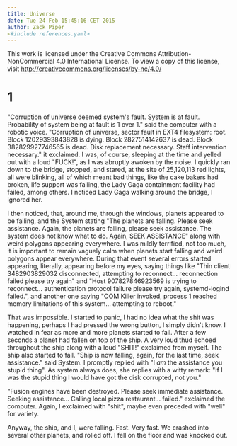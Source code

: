```yaml
---
title: Universe
date: Tue 24 Feb 15:45:16 CET 2015
author: Zack Piper
<#include references.yaml>
---
```


This work is licensed under the Creative Commons Attribution-NonCommercial 4.0
International License. To view a copy of this license, visit
http://creativecommons.org/licenses/by-nc/4.0/

# 1

"Corruption of universe deemed system's fault. System is at fault. Probability
of system being at fault is 1 over 1." said the computer with a robotic
voice. "Corruption of universe, sector fault in EXT4 filesystem: root. Block
12029393843828 is dying. Block 2827514142637 is dead. Block 382829927746565 is
dead. Disk replacement necessary. Staff intervention necessary." it exclaimed. I
was, of course, sleeping at the time and yelled out with a loud "FUCK!", as I
was abruptly awoken by the noise. I quickly ran down to the bridge, stopped, and
stared, at the site of 25,120,113 red lights, all were blinking, all of which
meant bad things, like the cake bakers had broken, life support was failing, the
Lady Gaga containment facility had failed, among others. I noticed Lady Gaga
walking around the bridge, I ignored her.

I then noticed, that, around me, through the windows, planets appeared to be
falling, and the System stating "The planets are falling. Please seek
assistance. Again, the planets are falling, please seek assistance. The system
does not know what to do. Again, SEEK ASSISTANCE" along with weird polygons
appearing everywhere. I was mildly terrified, not too much, it is important to
remain vaguely calm when planets start falling and weird polygons appear
everywhere. During that event several errors started appearing, literally,
appearing before my eyes, saying things like "Thin client 3482903829032
disconnected, attempting to reconnect... reconnection failed please try again"
and "Host 907827846923569 is trying to reconnect... authentication protocol
failure please try again, systemd-logind failed.", and another one saying "OOM
Killer invoked, process 1 reached memory limitations of this
system... attempting to reboot."

That was impossible. I started to panic, I had no idea what the shit was
happening, perhaps I had pressed the wrong button, I simply didn't know.
I watched in fear as more and more planets started to fail. After a few seconds
a planet had fallen on top of the ship. A very loud thud echoed throughout the
ship along with a loud "SHIT!" exclaimed from myself. The ship also started to
fall. "Ship is now falling, again, for the last time, seek assistance." said
System. I promptly replied with "I _am_ the assistance you stupid thing". As
system always does, she replies with a witty remark: "If I was the stupid thing
I would have got the disk corrupted, not you."

"Fusion engines have been destroyed. Please seek immediate assistance. Seeking
assistance... Calling local pizza restaurant... failed." exclaimed the
computer. Again, I exclaimed with "shit", maybe even preceded with "well" for
variety.

Anyway, the ship, and I, were falling. Fast. Very fast. We crashed into several
other planets, and rolled off. I fell on the floor and was knocked out.

